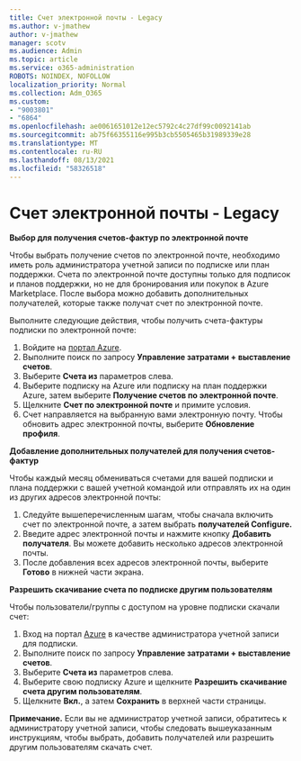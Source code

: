 ```yaml
---
title: Счет электронной почты - Legacy
ms.author: v-jmathew
author: v-jmathew
manager: scotv
ms.audience: Admin
ms.topic: article
ms.service: o365-administration
ROBOTS: NOINDEX, NOFOLLOW
localization_priority: Normal
ms.collection: Adm_O365
ms.custom:
- "9003801"
- "6864"
ms.openlocfilehash: ae0061651012e12ec5792c4c27df99c0092141ab
ms.sourcegitcommit: ab75f66355116e995b3cb5505465b31989339e28
ms.translationtype: MT
ms.contentlocale: ru-RU
ms.lasthandoff: 08/13/2021
ms.locfileid: "58326518"
---
```

# <a name="e-mail-invoice---legacy"></a>Счет электронной почты - Legacy

**Выбор для получения счетов-фактур по электронной почте**

Чтобы выбрать получение счетов по электронной почте, необходимо иметь роль администратора учетной записи по подписке или план поддержки. Счета по электронной почте доступны только для подписок и планов поддержки, но не для бронирования или покупок в Azure Marketplace. После выбора можно добавить дополнительных получателей, которые также получат счет по электронной почте.

Выполните следующие действия, чтобы получить счета-фактуры подписки по электронной почте:

1. Войдите на [портал Azure](https://portal.azure.com/).
2. Выполните поиск по запросу **Управление затратами + выставление счетов**.
3. Выберите **Счета из** параметров слева.
4. Выберите подписку на Azure или подписку на план поддержки Azure, затем выберите **Получение счетов по электронной почте**.
5. Щелкните **Счет по электронной почте** и примите условия.
6. Счет направляется на выбранную вами электронную почту. Чтобы обновить адрес электронной почты, выберите **Обновление профиля**.

**Добавление дополнительных получателей для получения счетов-фактур**

Чтобы каждый месяц обмениваться счетами для вашей подписки и плана поддержки с вашей учетной командой или отправлять их на один из других адресов электронной почты:

1. Следуйте вышеперечисленным шагам, чтобы сначала включить счет по электронной почте, а затем выбрать **получателей Configure.**
2. Введите адрес электронной почты и нажмите кнопку **Добавить получателя**. Вы можете добавить несколько адресов электронной почты.
3. После добавления всех адресов электронной почты, выберите **Готово** в нижней части экрана.

**Разрешить скачивание счета по подписке другим пользователям**

Чтобы пользователи/группы с доступом на уровне подписки скачали счет:

1. Вход на портал [Azure](https://portal.azure.com/) в качестве администратора учетной записи для подписки.
2. Выполните поиск по запросу **Управление затратами + выставление счетов**.
3. Выберите **Счета из** параметров слева.
4. Выберите свою подписку Azure и щелкните **Разрешить скачивание счета другим пользователям**.
5. Щелкните **Вкл.**, а затем **Сохранить** в верхней части страницы.

**Примечание.** Если вы не администратор учетной записи, обратитесь к администратору учетной записи, чтобы следовать вышеуказанным инструкциям, чтобы выбрать, добавить получателей или разрешить другим пользователям скачать счет.
